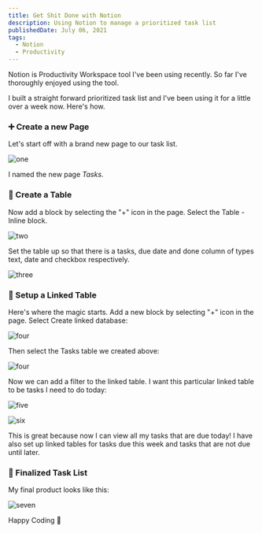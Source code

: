 ```yaml
---
title: Get Shit Done with Notion
description: Using Notion to manage a prioritized task list
publishedDate: July 06, 2021
tags:
  - Notion
  - Productivity
---
```


Notion is Productivity Workspace tool I've been using recently. So far I've thoroughly enjoyed using the tool.

I built a straight forward prioritized task list and I've been using it for a little over a week now. Here's how.

### ➕ Create a new Page

Let's start off with a brand new page to our task list.

![one](https://storage.googleapis.com/fergusfrl-blog/new_page_f65ec92ee4/new_page_f65ec92ee4.png)

I named the new page _Tasks_.

### 🔨 Create a Table

Now add a block by selecting the "+" icon in the page. Select the Table - Inline block.

![two](https://storage.googleapis.com/fergusfrl-blog/create_table_12a41e5839/create_table_12a41e5839.png)

Set the table up so that there is a tasks, due date and done column of types text, date and checkbox respectively.

![three](https://storage.googleapis.com/fergusfrl-blog/table_setup_0e93696130/table_setup_0e93696130.png)

### 🔗 Setup a Linked Table

Here's where the magic starts. Add a new block by selecting "+" icon in the page. Select Create linked database:

![four](https://storage.googleapis.com/fergusfrl-blog/linked_table_create_5e5e86b229/linked_table_create_5e5e86b229.png)

Then select the Tasks table we created above:

![four](https://storage.googleapis.com/fergusfrl-blog/select_database_9c0a441be6/select_database_9c0a441be6.png)

Now we can add a filter to the linked table. I want this particular linked table to be tasks I need to do today:

![five](https://storage.googleapis.com/fergusfrl-blog/filter_dropdown_5bd6293659/filter_dropdown_5bd6293659.png)

![six](https://storage.googleapis.com/fergusfrl-blog/filters_6e0b61385f/filters_6e0b61385f.png)

This is great because now I can view all my tasks that are due today! I have also set up linked tables for tasks due this week and tasks that are not due until later.

### 🥂 Finalized Task List

My final product looks like this:

![seven](https://storage.googleapis.com/fergusfrl-blog/full_task_list_9cebd097dc/full_task_list_9cebd097dc.png)

Happy Coding 🎉

